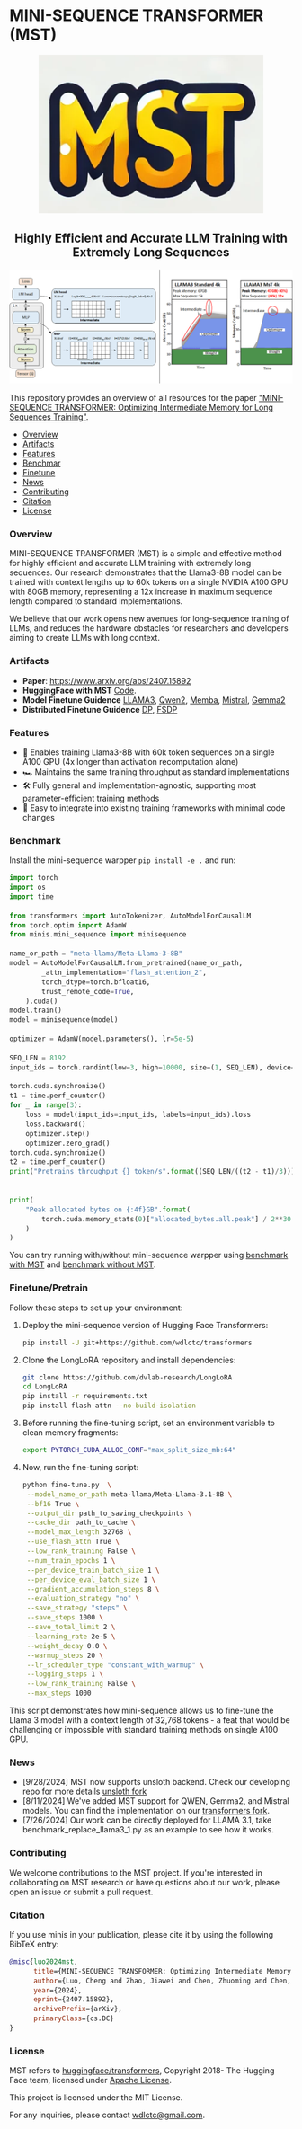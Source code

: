 # MINI-SEQUENCE TRANSFORMER (MST)

<div align="center">
  <img src="./doc/img/central_mst_logo.png" width="400" />
  <h2>Highly Efficient and Accurate LLM Training with Extremely Long Sequences</h2>
</div>

![](./doc/img/mst.png)

This repository provides an overview of all resources for the paper ["MINI-SEQUENCE TRANSFORMER: Optimizing Intermediate Memory for Long Sequences Training"](https://www.arxiv.org/abs/2407.15892).

- [Overview](#overview)
- [Artifacts](#artifacts)
- [Features](#features)
- [Benchmar](#benchmark)
- [Finetune](#finetune)
- [News](#news)
- [Contributing](#citation)
- [Citation](#citation)
- [License](#license)

### Overview

MINI-SEQUENCE TRANSFORMER (MST) is a simple and effective method for highly efficient and accurate LLM training with extremely long sequences. Our research demonstrates that the Llama3-8B model can be trained with context lengths up to 60k tokens on a single NVIDIA A100 GPU with 80GB memory, representing a 12x increase in maximum sequence length compared to standard implementations.

We believe that our work opens new avenues for long-sequence training of LLMs, and reduces the hardware obstacles for researchers and developers aiming to create LLMs with long context.

### Artifacts

- **Paper**: https://www.arxiv.org/abs/2407.15892
- **HuggingFace with MST** [Code](https://github.com/wdlctc/transformers).
- **Model Finetune Guidence** [LLAMA3](https://github.com/wdlctc/mini-s/blob/main/doc/llama3.md), [Qwen2](https://github.com/wdlctc/mini-s/blob/main/doc/qwen.md), [Memba](https://github.com/wdlctc/mini-s/blob/main/doc/falcon-mamba.md), [Mistral](https://github.com/wdlctc/mini-s/blob/main/doc/mistral.md), [Gemma2](https://github.com/wdlctc/mini-s/blob/main/doc/gemma.md)
- **Distributed Finetune Guidence** [DP](https://github.com/wdlctc/mini-s/blob/main/doc/distributed.md#1-data-parallel-dp), [FSDP](https://github.com/wdlctc/mini-s/blob/main/doc/distributed.md#2-fully-sharded-data-parallel-fsdp)

### Features

- 🚀 Enables training Llama3-8B with 60k token sequences on a single A100 GPU (4x longer than activation recomputation alone)
- 🏎️ Maintains the same training throughput as standard implementations
- 🛠️ Fully general and implementation-agnostic, supporting most parameter-efficient training methods
- 🔌 Easy to integrate into existing training frameworks with minimal code changes

### Benchmark
Install the mini-sequence warpper `pip install -e .` and run:


```python
import torch
import os
import time

from transformers import AutoTokenizer, AutoModelForCausalLM
from torch.optim import AdamW
from minis.mini_sequence import minisequence

name_or_path = "meta-llama/Meta-Llama-3-8B"
model = AutoModelForCausalLM.from_pretrained(name_or_path,
        _attn_implementation="flash_attention_2",
        torch_dtype=torch.bfloat16,
        trust_remote_code=True,
    ).cuda()
model.train()
model = minisequence(model)

optimizer = AdamW(model.parameters(), lr=5e-5)

SEQ_LEN = 8192
input_ids = torch.randint(low=3, high=10000, size=(1, SEQ_LEN), device="cuda")

torch.cuda.synchronize()
t1 = time.perf_counter()
for _ in range(3):
    loss = model(input_ids=input_ids, labels=input_ids).loss
    loss.backward()
    optimizer.step()
    optimizer.zero_grad()
torch.cuda.synchronize()
t2 = time.perf_counter()
print("Pretrains throughput {} token/s".format((SEQ_LEN/((t2 - t1)/3))))


print(
    "Peak allocated bytes on {:4f}GB".format(
        torch.cuda.memory_stats(0)["allocated_bytes.all.peak"] / 2**30
    )
)
```
You can try running with/without mini-sequence warpper using [benchmark with MST](https://github.com/wdlctc/mini-s/tree/main/scripts/benchmark_minis.ipynb) and [benchmark without MST](https://github.com/wdlctc/mini-s/tree/main/scripts/benchmark.ipynb).

### Finetune/Pretrain

Follow these steps to set up your environment:

1. Deploy the mini-sequence version of Hugging Face Transformers:
   ```bash
   pip install -U git+https://github.com/wdlctc/transformers
   ```

2. Clone the LongLoRA repository and install dependencies:
   ```bash
   git clone https://github.com/dvlab-research/LongLoRA
   cd LongLoRA
   pip install -r requirements.txt
   pip install flash-attn --no-build-isolation
   ```

3. Before running the fine-tuning script, set an environment variable to clean memory fragments:
   ```bash
   export PYTORCH_CUDA_ALLOC_CONF="max_split_size_mb:64"
   ```

4. Now, run the fine-tuning script:
   ```bash
   python fine-tune.py  \
    --model_name_or_path meta-llama/Meta-Llama-3.1-8B \
    --bf16 True \
    --output_dir path_to_saving_checkpoints \
    --cache_dir path_to_cache \
    --model_max_length 32768 \
    --use_flash_attn True \
    --low_rank_training False \
    --num_train_epochs 1 \
    --per_device_train_batch_size 1 \
    --per_device_eval_batch_size 1 \
    --gradient_accumulation_steps 8 \
    --evaluation_strategy "no" \
    --save_strategy "steps" \
    --save_steps 1000 \
    --save_total_limit 2 \
    --learning_rate 2e-5 \
    --weight_decay 0.0 \
    --warmup_steps 20 \
    --lr_scheduler_type "constant_with_warmup" \
    --logging_steps 1 \
    --low_rank_training False \
    --max_steps 1000
   ```
This script demonstrates how mini-sequence allows us to fine-tune the Llama 3 model with a context length of 32,768 tokens - a feat that would be challenging or impossible with standard training methods on single A100 GPU.

### News

- [9/28/2024] MST now supports unsloth backend. Check our developing repo for more details [unsloth fork](https://github.com/wdlctc/unsloth)
- [8/11/2024] We've added MST support for QWEN, Gemma2, and Mistral models. You can find the implementation on our [transformers fork](https://github.com/wdlctc/transformers).
- [7/26/2024] Our work can be directly deployed for LLAMA 3.1, take benchmark_replace_llama3_1.py as an example to see how it works.


### Contributing

We welcome contributions to the MST project. If you're interested in collaborating on MST research or have questions about our work, please open an issue or submit a pull request.

### Citation

If you use minis in your publication, please cite it by using the following BibTeX entry:

```BibTeX
@misc{luo2024mst,
      title={MINI-SEQUENCE TRANSFORMER: Optimizing Intermediate Memory for Long Sequences Training}, 
      author={Luo, Cheng and Zhao, Jiawei and Chen, Zhuoming and Chen, Beidi and Anandkumar, Anima},
      year={2024},
      eprint={2407.15892},
      archivePrefix={arXiv},
      primaryClass={cs.DC}
}
```

### License

MST refers to [huggingface/transformers](https://github.com/huggingface/transformers), Copyright 2018- The Hugging Face team, licensed under [Apache License](http://www.apache.org/licenses/LICENSE-2.0).

This project is licensed under the MIT License.

For any inquiries, please contact wdlctc@gmail.com.
